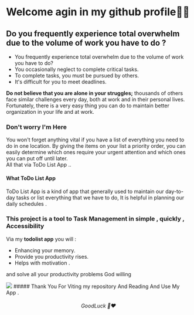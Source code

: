 # Welcome agin in my github profile👋🤝

## Do you frequently experience total overwhelm due to the volume of work you have to do ?

<ul>
<li>You frequently experience total overwhelm due to the volume of work you have to do?</li>
<li>You occasionally neglect to complete critical tasks.</li>
<li>To complete tasks, you must be pursued by others.</li>
<li>It's difficult for you to meet deadlines.</li>
</ul>
<b>Do not believe that you are alone in your struggles;</b> thousands of others face similar challenges every day, both at work and in their personal lives. Fortunately, there is a very easy thing you can do to maintain better organization in your life and at work.

### Don't worry I'm Here

You won't forget anything vital if you have a list of everything you need to do in one location. By giving the items on your list a priority order, you can easily determine which ones require your urgent attention and which ones you can put off until later. <br> All that via ToDo List App ..

#### What ToDo List App

ToDo List App is a kind of app that generally used to maintain our day-to-day tasks or list everything that we have to do, It is helpful in planning our daily schedules .

### This project is a tool to Task Management in simple , quickly , Accessibility

Via my <strong>todolist app</strong> you will :

<ul>
<li>Enhancing your memory.</li>
<li>Provide you productivity rises.</li>
<li>Helps with motivation .</li>
</ul>
<p>and solve all your productivity problems God willing</p>
<img src="../todolist-app/media/imgs/todolist UI.jpg"></img>
##### Thank You For Viting my repository And Reading And Use My App .
<h6 align="center">GoodLuck 🌹❤️</h6>
